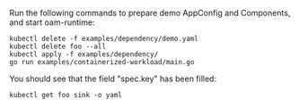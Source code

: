 Run the following commands to prepare demo AppConfig and Components, and start oam-runtime:

```shell
kubectl delete -f examples/dependency/demo.yaml
kubectl delete foo --all
kubectl apply -f examples/dependency/
go run examples/containerized-workload/main.go
```

You should see that the field "spec.key" has been filled:

```shell
kubectl get foo sink -o yaml
```


